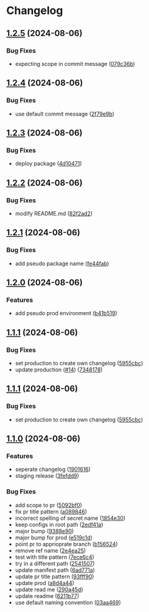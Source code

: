 # Changelog

## [1.2.5](https://github.com/SapeleD3/test_release_please/compare/staging-v1.2.4...staging-v1.2.5) (2024-08-06)


### Bug Fixes

* expecting scope in commit message ([079c36b](https://github.com/SapeleD3/test_release_please/commit/079c36b27953f33aac2794c5a20ea6999b9b7d73))

## [1.2.4](https://github.com/SapeleD3/test_release_please/compare/staging-v1.2.3...staging-v1.2.4) (2024-08-06)


### Bug Fixes

* use default commit message ([2f79e9b](https://github.com/SapeleD3/test_release_please/commit/2f79e9bef5d7f3c0f76f9203524b19aaa5fd0a0b))

## [1.2.3](https://github.com/SapeleD3/test_release_please/compare/staging-v1.2.2...staging-v1.2.3) (2024-08-06)


### Bug Fixes

* deploy package ([4d10471](https://github.com/SapeleD3/test_release_please/commit/4d1047182b00f04b57c6da2a55686ede203c73b2))

## [1.2.2](https://github.com/SapeleD3/test_release_please/compare/staging-v1.2.1...staging-v1.2.2) (2024-08-06)


### Bug Fixes

* modify README.md ([82f2ad2](https://github.com/SapeleD3/test_release_please/commit/82f2ad206097555386c46d83932541f5672f24c6))

## [1.2.1](https://github.com/SapeleD3/test_release_please/compare/staging-v1.2.0...staging-v1.2.1) (2024-08-06)


### Bug Fixes

* add pseudo package name ([fe44fab](https://github.com/SapeleD3/test_release_please/commit/fe44fab7c854ae79890ad1e43df9d65d3f9149e0))

## [1.2.0](https://github.com/SapeleD3/test_release_please/compare/staging-v1.1.1...staging-v1.2.0) (2024-08-06)


### Features

* add pseudo prod environment ([b41b519](https://github.com/SapeleD3/test_release_please/commit/b41b5197dbab43bf66359b04182f550e5cb5847b))

## [1.1.1](https://github.com/SapeleD3/test_release_please/compare/staging-v1.1.0...staging-v1.1.1) (2024-08-06)


### Bug Fixes

* set production to create own changelog ([5955cbc](https://github.com/SapeleD3/test_release_please/commit/5955cbcd5cd9148862a1ea8a248a783d09d69b07))
* update production ([#14](https://github.com/SapeleD3/test_release_please/issues/14)) ([7348178](https://github.com/SapeleD3/test_release_please/commit/734817836b7f623e2a4d9288503ccc7ea2f066a7))

## [1.1.1](https://github.com/SapeleD3/test_release_please/compare/staging-v1.1.0...staging-v1.1.1) (2024-08-06)


### Bug Fixes

* set production to create own changelog ([5955cbc](https://github.com/SapeleD3/test_release_please/commit/5955cbcd5cd9148862a1ea8a248a783d09d69b07))

## [1.1.0](https://github.com/SapeleD3/test_release_please/compare/staging-v1.0.0...staging-v1.1.0) (2024-08-06)


### Features

* seperate changelog ([1901616](https://github.com/SapeleD3/test_release_please/commit/19016167ec808b370d546f97a751db6b11462585))
* staging release ([3fefdd9](https://github.com/SapeleD3/test_release_please/commit/3fefdd9127f538758730bee7f752519f6abad4ff))


### Bug Fixes

* add scope to pr ([5092bf0](https://github.com/SapeleD3/test_release_please/commit/5092bf086a237c162c6cafd3f7f556f7ddd4807c))
* fix pr title pattern ([a089846](https://github.com/SapeleD3/test_release_please/commit/a089846dbb25cc2f45998f0baa83fdd7d1bc2a31))
* incorrect spelling of secret name ([1854e30](https://github.com/SapeleD3/test_release_please/commit/1854e307f8c8bbb5f3a94568358b1aef99e110ef))
* keep configs in root path ([2edf41a](https://github.com/SapeleD3/test_release_please/commit/2edf41aeec6c9afdd236d71eb03c3de399297653))
* major bump ([9388e90](https://github.com/SapeleD3/test_release_please/commit/9388e90fe54e7d261bd4d291ae89d927b4f426d5))
* major bump for prod ([e519c1d](https://github.com/SapeleD3/test_release_please/commit/e519c1dd1bde455b1269ce8784e386736747a400))
* point pr to apprioprate branch ([b156524](https://github.com/SapeleD3/test_release_please/commit/b15652424f8e9abc2b9a231e6ac8a5d9fac69211))
* remove ref name ([2e4ea25](https://github.com/SapeleD3/test_release_please/commit/2e4ea2501b5a137ea4cf58b1cddb3f7dffba286a))
* test with title pattern ([7ece6c4](https://github.com/SapeleD3/test_release_please/commit/7ece6c424ed7659aaac94baf7ed6bfec7de94a90))
* try in a different path ([2541507](https://github.com/SapeleD3/test_release_please/commit/2541507810ca4e031232628bf9a3e79c1c44ebb8))
* update manifest path ([6ad771a](https://github.com/SapeleD3/test_release_please/commit/6ad771a90ed9fb1c6c635d346e5b916d931974e9))
* update pr title pattern ([93fff90](https://github.com/SapeleD3/test_release_please/commit/93fff903e7c736aa96fd6ed722cf19a11f1a624e))
* update prod ([a8d4a44](https://github.com/SapeleD3/test_release_please/commit/a8d4a44f18eda7b7555fca2a2babb424a9362c16))
* update read me ([290a45d](https://github.com/SapeleD3/test_release_please/commit/290a45d590ad5bc08f5d1f29137293d92dac675f))
* update readme ([6211b77](https://github.com/SapeleD3/test_release_please/commit/6211b7740d8d7ac6f0bb6cf9a58cef1a9e2cfc8b))
* use default naming convention ([03aa469](https://github.com/SapeleD3/test_release_please/commit/03aa469edb6f018cccc4da0657596d388629f0ee))
